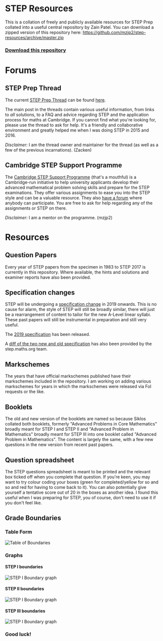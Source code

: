 # STEP Resources
This is a collation of freely and publicly available resources for STEP Prep collated into a useful central repository by Zain Patel. You can download a zipped version of this repository here: https://github.com/mzjp2/step-resources/archive/master.zip

### [Download this repository](https://github.com/mzjp2/step-resources/archive/master.zip)

# Forums

## STEP Prep Thread
The current [STEP Prep Thread](https://www.thestudentroom.co.uk/showthread.php?t=5537494) can be found [here](https://www.thestudentroom.co.uk/showthread.php?t=5537494).

The main post in the threads contain various useful information, from links to _all_ solutions, to a FAQ and advice regarding STEP and the application process for maths at Cambridge. If you cannot find what you're looking for, please use the thread to ask for help. It's a friendly and collaborative environment and greatly helped me when I was doing STEP in 2015 and 2016.

_Disclaimer:_ I am the thread owner and maintainer for the thread (as well as a few of the previous incarnations). (Zacken)

## Cambridge STEP Support Programme
The [Cambridge STEP Support Programme](https://maths.org/step/) (that's a mouthful) is a Cambridge-run initiative to help university applicants develop their advanced mathematical problem solving skills and prepare for the STEP examinations. They offer various assignments to ease you into the STEP style and can be a valuable resource. They also [have a forum](https://maths.org/step/forum) where anybody can participate. You are free to ask for help regarding any of the assignments or STEP on there. 

_Disclaimer:_ I am a mentor on the programme. (mzjp2)

# Resources

## Question Papers
Every year of STEP papers from the specimen in 1983 to STEP 2017 is currently in this repository. Where available, the hints and solutions and examiner reports have also been provided.

## Specification changes
STEP will be undergoing a [specification change](https://www.admissionstesting.org/for-test-takers/step/about-step/) in 2019 onwards. This is no cause for alarm, the style of STEP will still be broadly similar, there will just be a rearrangement of content to tailor for the new A-Level linear syllabi. These past papers will still be instrumental in preparation and still very useful. 

The [2019 specification](https://www.admissionstesting.org/Images/47831-step-specification-rebranded-.pdf) has been released.

A [diff of the two new and old specification](https://maths.org/step/sites/maths.org.step/files/assignments/STEP%20spec%20mapping%20document.pdf) has also been provided by the step.maths.org team. 

## Markschemes
The years that have official markschemes published have their markschemes included in the repository. I am working on adding various markschemes for years in which the markschemes were released via FoI requests or the like. 

## Booklets
The old and new version of the booklets are named so because Siklos collated both booklets, formerly "Advanced Problems in Core Mathematics" broadly meant for STEP I and STEP II and "Advanced Problem in Mathematics" broadly meant for STEP III into one booklet called "Advanced Problem in Mathematics". The content is largely the same, with a few new questions in the new version from recent past papers. 

## Question spreadsheet
The STEP questions spreadsheet is meant to be printed and the relevant box ticked off when you complete that question. If you're keen, you may want to try colour coding your boxes (green for completed/yellow for so and so and red for having to come back to it). You can also potentially give yourself a tentative score out of 20 in the boxes as another idea. I found this useful when I was preparing for STEP, you of course, don't need to use it if you don't feel like. 

## Grade Boundaries
### Table Form

![Table of Boundaries](https://github.com/mzjp2/step-resources/raw/master/Assets/Boundaries%20Table.png)

### Graphs

#### STEP I boundaries

![STEP I Boundary graph](https://github.com/mzjp2/step-resources/raw/master/Assets/step-1-chart.png)

#### STEP II boundaries

![STEP I Boundary graph](https://github.com/mzjp2/step-resources/raw/master/Assets/step-2-char.png)

#### STEP III boundaries

![STEP I Boundary graph](https://github.com/mzjp2/step-resources/raw/master/Assets/step-3-chart.png)

### Good luck!
